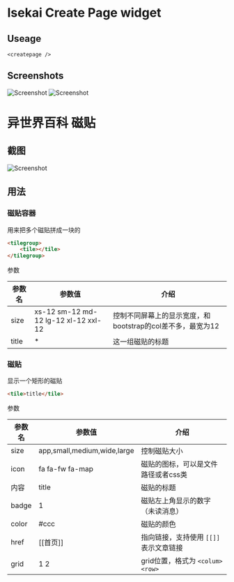 # Isekai Create Page widget
## Useage
```
<createpage />
```

## Screenshots
![Screenshot](https://imgur.com/IcVNDwW.png)
![Screenshot](https://imgur.com/FAkh3gK.png)

# 异世界百科 磁贴
## 截图
![Screenshot](https://i.imgur.com/RM51jak.png)

## 用法
### 磁贴容器
用来把多个磁贴拼成一块的

```html
<tilegroup>
    <tile></tile>
</tilegroup>
```

参数

| 参数名 | 参数值 | 介绍 |
| ------ | ----- | ---- |
| size | xs-12 sm-12 md-12 lg-12 xl-12 xxl-12 | 控制不同屏幕上的显示宽度，和bootstrap的col差不多，最宽为12 |
| title | * | 这一组磁贴的标题 |

### 磁贴
显示一个矩形的磁贴

```html
<tile>title</tile>
```

参数

| 参数名 | 参数值 | 介绍 |
| ------ | ----- | ---- |
| size | app,small,medium,wide,large | 控制磁贴大小 |
| icon | fa fa-fw fa-map | 磁贴的图标，可以是文件路径或者css类 |
| 内容 | title | 磁贴的标题 |
| badge | 1 | 磁贴左上角显示的数字（未读消息） |
| color | #ccc | 磁贴的颜色 |
| href | [[首页]] | 指向链接，支持使用 ```[[]]``` 表示文章链接 |
| grid | 1 2 | grid位置，格式为 ```<colum> <row>``` |